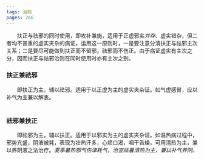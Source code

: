 ```yaml
---
tags: 治则
pages: 266
---
```

&emsp;&emsp;扶正与祛邪的同时使用，即攻补兼施，适用于正虚邪实<dfn>并存</dfn>、虚实错杂，但二者均不甚重的虚实夹杂的病证。运用这一原则时，一是要注意分清扶正与祛邪主次关系；二是要尽可能做到扶正而不留邪，祛邪而不伤正。由于病证虚实有主次之分，因而扶正与祛邪治则在同时使用时亦有主次之别。

### 扶正兼祛邪
&emsp;&emsp;即扶正为主，辅以祛邪。适用于以正虚为主的虚实夹杂证。如气虚感冒，应以补气为主兼以解表。<br></br>

### 祛邪兼扶正
&emsp;&emsp;即祛邪为主，辅以扶正。适用于以邪实为主的虚实夹杂证。如温热病过程中，邪势亢盛，阴液被耗，表现为壮热汗多，心烦口渴，咽干舌燥，可用清热为主，兼以养阴液之法治疗。<dfn>夏季暑热邪气伤津耗气，治宜祛暑清热为主，兼以补气养阴。</dfn>